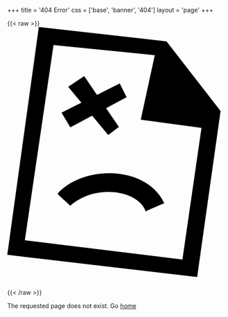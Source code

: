 +++
title = '404 Error'
css = ['base', 'banner', '404']
layout = 'page'
+++

{{< raw >}}
<svg viewBox="-20 0 75 90">
<path id="brokenfile" fill-rule="evenodd" clip-rule="evenodd" d="M -20,78.3642 -9.167,0 34.714,4.946 53.282,28.901 45.241,86.0102 Z M 25.858,31.891 30.672,9.696 -4.109,6.196 -13.963,73.3462 40.18,79.9732 46.722,34.698 Z M 1.616,61.4842 c -0.377,-0.496 -3.721,-3.296 -4.35,-4.162 8.899,-9.911 30.629,-9.788 36.664,3.324 -1.005,0.371 -5.495,2.315 -6.375,2.81 -2.518,-7.317 -17.265,-9.625 -25.939,-1.972 Z M 18.348,34.388 14.682,37.148 9.167,30.506 1.66,34.536 -1.369,29.467 5.46,26.04 0.934,20.588 l 5.5,-3.68 4.39,6.439 7.819,-3.925 2.356,4.731 -7.047,3.783 Z">
</svg>
{{< /raw >}}

The requested page does not exist. Go [home](/)
